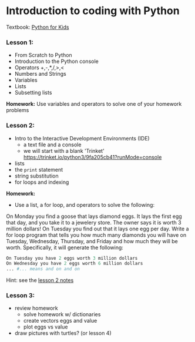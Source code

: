 # Introduction to coding with Python

Textbook: [Python for Kids](https://www.amazon.com/Python-Kids-Playful-Introduction-Programming/dp/1593274076)

### Lesson 1: 


- From Scratch to Python
- Introduction to the Python console
- Operators +,-,*,/,>,<
- Numbers and Strings
- Variables  
- Lists
- Subsetting lists

**Homework:** Use variables and operators to solve one of your homework problems

### Lesson 2: 

- Intro to the Interactive Development Environments (IDE)
  - a text file and a console
  - we will start with a blank 'Trinket' https://trinket.io/python3/9fa205cb41?runMode=console
- lists
- the `print` statement
- string substitution
- for loops and indexing

**Homework:** 
- Use a list, a for loop, and operators to solve the following:

On Monday you find a goose that lays diamond eggs. It lays the first egg that day, and you take it to a jewelery store. The owner says it is worth 3 million dollars! On Tuesday you find out that it lays one egg per day. Write a for loop program that tells you how much many diamonds you will have on Tuesday, Wednesday, Thursday, and Friday and how much they will be worth. Specifically, it will generate the following:

```python
On Tuesday you have 2 eggs worth 3 million dollars
On Wednesday you have 2 eggs worth 6 million dollars
... #... means and on and on
```

Hint: see the [lesson 2 notes](https://github.com/dlebauer/intro-python/blob/master/lesson_2.py)

### Lesson 3:

- review homework
  - solve homework w/ dictionaries
  - create vectors eggs and value
  - plot eggs vs value
- draw pictures with turtles? (or lesson 4)
